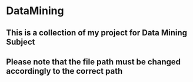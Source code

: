 # DataMining

## This is a collection of my project for Data Mining Subject
## Please note that the file path must be changed accordingly to the correct path
